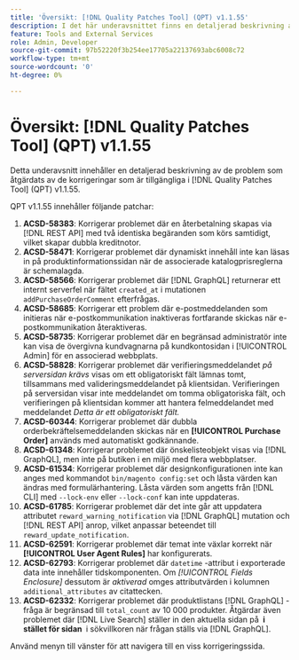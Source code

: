 ```yaml
---
title: 'Översikt: [!DNL Quality Patches Tool] (QPT) v1.1.55'
description: I det här underavsnittet finns en detaljerad beskrivning av de problem som åtgärdats av de korrigeringar som finns i  [!DNL Quality Patches Tool] (QPT) v1.1.55.
feature: Tools and External Services
role: Admin, Developer
source-git-commit: 97b52220f3b254ee17705a22137693abc6008c72
workflow-type: tm+mt
source-wordcount: '0'
ht-degree: 0%

---
```


# Översikt: [!DNL Quality Patches Tool] (QPT) v1.1.55

Detta underavsnitt innehåller en detaljerad beskrivning av de problem som åtgärdats av de korrigeringar som är tillgängliga i [!DNL Quality Patches Tool] (QPT) v1.1.55.

QPT v1.1.55 innehåller följande patchar:

1. **ACSD-58383**: Korrigerar problemet där en återbetalning skapas via [!DNL REST API] med två identiska begäranden som körs samtidigt, vilket skapar dubbla kreditnotor.
1. **ACSD-58471**: Korrigerar problemet där dynamiskt innehåll inte kan läsas in på produktinformationssidan när de associerade katalogprisreglerna är schemalagda.
1. **ACSD-58566**: Korrigerar problemet där [!DNL GraphQL] returnerar ett internt serverfel när fältet `created_at` i mutationen `addPurchaseOrderComment` efterfrågas.
1. **ACSD-58685**: Korrigerar ett problem där e-postmeddelanden som initieras när e-postkommunikation inaktiveras fortfarande skickas när e-postkommunikation återaktiveras.
1. **ACSD-58735**: Korrigerar problemet där en begränsad administratör inte kan visa de övergivna kundvagnarna på kundkontosidan i [!UICONTROL Admin] för en associerad webbplats.
1. **ACSD-58828**: Korrigerar problemet där verifieringsmeddelandet *på serversidan krävs* visas om ett obligatoriskt fält lämnas tomt, tillsammans med valideringsmeddelandet på klientsidan. Verifieringen på serversidan visar inte meddelandet om tomma obligatoriska fält, och verifieringen på klientsidan kommer att hantera felmeddelandet med meddelandet *Detta är ett obligatoriskt fält.*
1. **ACSD-60344**: Korrigerar problemet där dubbla orderbekräftelsemeddelanden skickas när en **[!UICONTROL Purchase Order]** används med automatiskt godkännande.
1. **ACSD-61348**: Korrigerar problemet där önskelisteobjekt visas via [!DNL GraphQL], men inte på butiken i en miljö med flera webbplatser.
1. **ACSD-61534**: Korrigerar problemet där designkonfigurationen inte kan anges med kommandot `bin/magento config:set` och låsta värden kan ändras med formulärhantering. Låsta värden som angetts från [!DNL CLI] med `--lock-env` eller `--lock-conf` kan inte uppdateras.
1. **ACSD-61785**: Korrigerar problemet där det inte går att uppdatera attributet `reward_warning_notification` via [!DNL GraphQL] mutation och [!DNL REST API] anrop, vilket anpassar beteendet till `reward_update_notification`.
1. **ACSD-62591**: Korrigerar problemet där temat inte växlar korrekt när **[!UICONTROL User Agent Rules]** har konfigurerats.
1. **ACSD-62793**: Korrigerar problemet där `datetime` -attribut i exporterade data inte innehåller tidskomponenten. Om *[!UICONTROL Fields Enclosure]* dessutom är *aktiverad* omges attributvärden i kolumnen `additional_attributes` av citattecken.
1. **ACSD-62332**: Korrigerar problemet där produktlistans [!DNL GraphQL] -fråga är begränsad till `total_count` av 10 000 produkter. Åtgärdar även problemet där [!DNL Live Search] ställer in den aktuella sidan på **&#x200B; i stället för sidan &#x200B;** i sökvillkoren när frågan ställs via [!DNL GraphQL].

Använd menyn till vänster för att navigera till en viss korrigeringssida.
